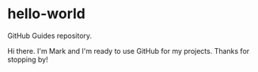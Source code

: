 # hello-world
GitHub Guides repository.

Hi there.
I'm Mark and I'm ready to use GitHub for my projects.
Thanks for stopping by!
